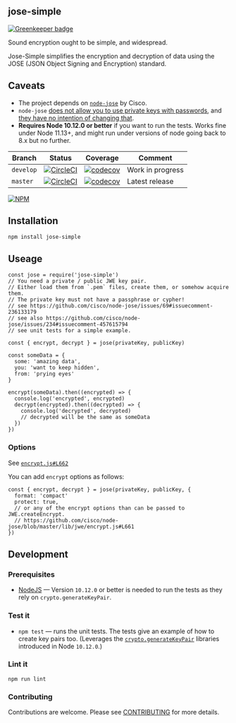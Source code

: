 ## jose-simple

[![Greenkeeper badge](https://badges.greenkeeper.io/davesag/jose-simple.svg)](https://greenkeeper.io/)

Sound encryption ought to be simple, and widespread.

Jose-Simple simplifies the encryption and decryption of data using the JOSE (JSON Object Signing and Encryption) standard.

## Caveats

- The project depends on [`node-jose`](https://github.com/cisco/node-jose) by Cisco.
- `node-jose` [does not allow you to use private keys with passwords](https://github.com/cisco/node-jose/issues/69#issuecomment-236133179), and [they have no intention of changing that](https://github.com/cisco/node-jose/issues/234#issuecomment-457615794).
- **Requires Node 10.12.0 or better** if you want to run the tests. Works fine under Node 11.13+, and might run under versions of node going back to 8.x but no further.

<!-- prettier-ignore -->
| Branch | Status | Coverage | Comment |
| ------ | ------ | -------- | ------- |
| `develop` | [![CircleCI](https://circleci.com/gh/davesag/jose-simple/tree/develop.svg?style=svg)](https://circleci.com/gh/davesag/jose-simple/tree/develop) | [![codecov](https://codecov.io/gh/davesag/jose-simple/branch/develop/graph/badge.svg)](https://codecov.io/gh/davesag/jose-simple) | Work in progress |
| `master` | [![CircleCI](https://circleci.com/gh/davesag/jose-simple/tree/master.svg?style=svg)](https://circleci.com/gh/davesag/jose-simple/tree/master) | [![codecov](https://codecov.io/gh/davesag/jose-simple/branch/master/graph/badge.svg)](https://codecov.io/gh/davesag/jose-simple) | Latest release |

[![NPM](https://nodei.co/npm/jose-simple.png)](https://nodei.co/npm/jose-simple/)

## Installation

```
npm install jose-simple
```

## Useage

```
const jose = require('jose-simple')
// You need a private / public JWE key pair.
// Either load them from `.pem` files, create them, or somehow acquire them.
// The private key must not have a passphrase or cypher!
// see https://github.com/cisco/node-jose/issues/69#issuecomment-236133179
// see also https://github.com/cisco/node-jose/issues/234#issuecomment-457615794
// see unit tests for a simple example.

const { encrypt, decrypt } = jose(privateKey, publicKey)

const someData = {
  some: 'amazing data',
  you: 'want to keep hidden',
  from: 'prying eyes'
}

encrypt(someData).then((encrypted) => {
  console.log('encrypted', encrypted)
  decrypt(encrypted).then((decrypted) => {
    console.log('decrypted', decrypted)
    // decrypted will be the same as someData
  })
})
```

### Options

See [`encrypt.js#L662`](https://github.com/cisco/node-jose/blob/master/lib/jwe/encrypt.js#L662)

You can add `encrypt` options as follows:

```
const { encrypt, decrypt } = jose(privateKey, publicKey, {
  format: 'compact'
  protect: true,
  // or any of the encrypt options than can be passed to JWE.createEncrypt.
  // https://github.com/cisco/node-jose/blob/master/lib/jwe/encrypt.js#L661
})
```

## Development

### Prerequisites

- [NodeJS](https://nodejs.org) — Version `10.12.0` or better is needed to run the tests as they rely on `crypto.generateKeyPair`.

### Test it

- `npm test` — runs the unit tests. The tests give an example of how to create key pairs too. (Leverages the [`crypto.generateKeyPair`](https://nodejs.org/dist/latest-v10.x/docs/api/crypto.html#crypto_crypto_generatekeypair_type_options_callback) libraries introduced in Node `10.12.0`.)

### Lint it

```
npm run lint
```

### Contributing

Contributions are welcome. Please see [CONTRIBUTING](CONTRIBUTING.md) for more details.
